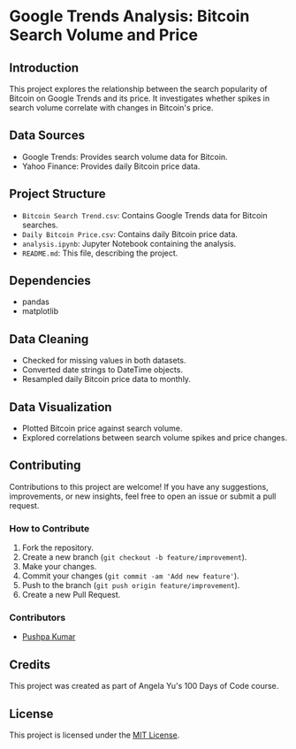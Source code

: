 # Google Trends Analysis: Bitcoin Search Volume and Price

## Introduction
This project explores the relationship between the search popularity of Bitcoin on Google Trends and its price. It investigates whether spikes in search volume correlate with changes in Bitcoin's price.

## Data Sources
- Google Trends: Provides search volume data for Bitcoin.
- Yahoo Finance: Provides daily Bitcoin price data.

## Project Structure
- `Bitcoin Search Trend.csv`: Contains Google Trends data for Bitcoin searches.
- `Daily Bitcoin Price.csv`: Contains daily Bitcoin price data.
- `analysis.ipynb`: Jupyter Notebook containing the analysis.
- `README.md`: This file, describing the project.

## Dependencies
- pandas
- matplotlib

## Data Cleaning
- Checked for missing values in both datasets.
- Converted date strings to DateTime objects.
- Resampled daily Bitcoin price data to monthly.

## Data Visualization
- Plotted Bitcoin price against search volume.
- Explored correlations between search volume spikes and price changes.

## Contributing
Contributions to this project are welcome! If you have any suggestions, improvements, or new insights, feel free to open an issue or submit a pull request.

### How to Contribute
1. Fork the repository.
2. Create a new branch (`git checkout -b feature/improvement`).
3. Make your changes.
4. Commit your changes (`git commit -am 'Add new feature'`).
5. Push to the branch (`git push origin feature/improvement`).
6. Create a new Pull Request.

### Contributors
- [Pushpa Kumar](https://github.com/Pushpakumar02)

## Credits
This project was created as part of Angela Yu's 100 Days of Code course.

## License
This project is licensed under the [MIT License](LICENSE).
